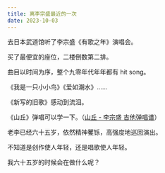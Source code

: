 ```yaml
---
title: 离李宗盛最近的一次
date: 2023-10-03
---
```

去日本武道馆听了李宗盛《有歌之年》演唱会。

买了最便宜的座位，二楼倒数第二排。

曲目以时间为序，整个九零年代年年都有 hit song。

《我是一只小小鸟》《爱如潮水》……

《新写的旧歌》感动到流泪。

《山丘》弹唱可以学一下。（[山丘 - 李宗盛 吉他弹唱谱](https://yopu.co/view/aXYlRvq1)）

老李已经六十五岁，依然精神矍铄，高强度地巡回演出。

不知道是创作使人年轻，还是唱歌使人年轻。

我六十五岁的时候会在做什么呢？